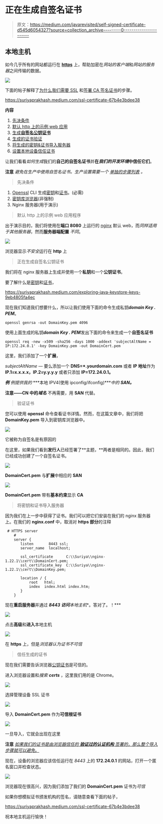 # 正在生成自签名证书

> 原文：<https://medium.com/javarevisited/self-signed-certificate-d545d6054327?source=collection_archive---------0----------------------->

## 本地主机

如今几乎所有的网站都运行在 [**https**](https://javarevisited.blogspot.com/2013/07/how-to-configure-https-ssl-in-tomcat-6-7-web-server-java.html) 上，帮助加密在*网站的客户端*和*网站的服务器*之间传输的数据。

[![](img/df15d3a194a39cc339ee9b75e6c75715.png)](http://javarevisited.blogspot.com/2013/07/how-ssl-https-and-certificates-works-in-java-web-application.html)

下面的帖子解释了[为什么我们需要 SSL](https://suriyaprakhash.medium.com/ssl-certificate-67b4e3bdee38#4332) 和[签署 CA 签名证书](https://suriyaprakhash.medium.com/ssl-certificate-67b4e3bdee38#66e2)的步骤。

<https://suriyaprakhash.medium.com/ssl-certificate-67b4e3bdee38>  

**内容**

1.  [先决条件](#69e4)
2.  [默认 http 上的示例 web 应用](#e25e)
3.  [生成**自签名公钥证书**](#59d2)
4.  [生成的证书验证](#94f3)
5.  [将生成的密钥&证书导入服务器](#d020)
6.  [设置本地设备信任证书](#3336)

让我们看看*如何生成*我们的**自己的自签名证书**并**在*我们的开发环境*中信任它们**。

**注意** *避免在生产中使用自签名证书。生产设置需要一个* [*单独的步骤列表*](https://suriyaprakhash.medium.com/ssl-certificate-67b4e3bdee38#66e2) *。*

> 先决条件

1.  [Openssl](https://www.openssl.org/) CLI 生成[密钥](https://suriyaprakhash.medium.com/cryptography-algorithms-e86ce7e2bb9b#abf6)和[证书](https://suriyaprakhash.medium.com/cryptography-algorithms-e86ce7e2bb9b#41bc)。(必需)
2.  [密钥库浏览器](https://keystore-explorer.org/)(非强制)
3.  Nginx 服务器(用于演示)

> 默认 http 上的示例 web 应用程序

出于演示目的，我们将使用在**端口 8080** 上运行的 [nginx](/javarevisited/best-courses-to-learn-nginx-in-36ed9ccca804) 默认 web，而*同样适用于其他服务器*，然而**服务器端配置** *不同*。

[![](img/85abc19be8a29510d501dfc89660607e.png)](https://medium.com/javarevisited/best-courses-to-learn-nginx-in-36ed9ccca804)

浏览器显示*不安全*运行在 **http** 上

> 正在生成自签名公钥证书

我们将在 nginx 服务器上生成并使用一个**私钥**和一个**公钥证书**。

要了解什么是[密钥](https://suriyaprakhash.medium.com/cryptography-algorithms-e86ce7e2bb9b#abf6)和[证书](https://suriyaprakhash.medium.com/cryptography-algorithms-e86ce7e2bb9b#41bc)，

<https://suriyaprakhash.medium.com/exploring-java-keystore-keys-9eb4805fa4ec>  

现在我们知道我们想要什么，所以让我们使用下面的命令生成私钥***domain Key . PEM***。

```
openssl genrsa -out DomainKey.pem 4096
```

使用上面生成的私钥***domain Key . PEM***发出下面的命令来生成一个**自签名证书**

```
openssl req -new -x509 -sha256 -days 1000 -addext 'subjectAltName = IP:172.24.0.1' -key DomainKey.pem -out DomainCert.pem 
```

这里，我们添加了一个**扩展**，

*subjectAltName —* 要么添加一个 **DNS=*.yourdomain.com** 或者 **IP 地址**作为 **IP.1=x.x.x.x，IP.2=y.y.y.y** 或者只添加 **IP=172.24.0.1。**

***例*** *例提供我的* ***本地 IPV4(使用 ipconfig/ifconfig)****中的* ***SAN。***

**注意——CN 中的*域名*** 不再需要，用 **SAN** 代替。

> 验证证书

您可以使用 **openssl** 命令查看证书详情。然而，在这篇文章中，我们将把 **DomainKey.pem** 导入到密钥库浏览器中。

[![](img/8b8c82b15d42832ff12b8488fa8de441.png)](https://javarevisited.blogspot.com/2022/02/top-5-courses-to-learn-nginx-in-depth.html)

它被称为自签名是有原因的

在这里，如果我们看到**发行人**已经签署了**主题，**两者是相同的。因此，我们已经成功创建了一个自签名证书。

![](img/fa0f8a1029c8141cd3dc011ddeef8f22.png)

**DomainCert.pem** 与**扩展**中相应的 **SAN**

![](img/3355b031b3c9a2bb5e2176fdbc7c35e7.png)

**DomainCert.pem** 带有**基本约束**显示 **CA**

> 将密钥和证书导入服务器

因为我们在上一步中获得了证书。我们可以把它们安装在我们的 nginx 服务器上。在我们的 **nginx.conf** 中，取消对 **https 部分**的注释

```
 # HTTPS server
    #
    server {
       listen       8443 ssl;
       server_name  localhost;

       ssl_certificate      C:\\Suriya\\nginx-1.22.1\\cert\\DomainCert.pem;
       ssl_certificate_key  C:\\Suriya\\nginx-1.22.1\\cert\\DomainKey.pem;

       location / {
           root   html;
           index  index.html index.htm;
       }
    }
```

现在**重启服务器**并通过 ***8443 访问**本地主机**。答对了。！***

![](img/e0c4df3be81ae05ccff1a105d3f45465.png)

点击**高级**和**进入**本地主机

![](img/811764cbb4854dc6fd00a62107df2f37.png)

在 **https** 上，但是*浏览器认为证书不可信*

> 信任生成的证书

现在我们需要告诉浏览器[公钥证书](https://suriyaprakhash.medium.com/cryptography-algorithms-e86ce7e2bb9b#41bc)是可信的。

进入浏览器设置和*搜索* ***certs*** ，这里我们用的是 Chrome。

![](img/e4b4b071770b96f1c17a932dc85f867a.png)

选择管理设备 SSL 证书

![](img/9515e5ff4aeea6b561ce4586b92f0551.png)

导入 **DomainCert.pem** 作为**可信根证书**

![](img/eb5759aa4bff58c9bc2af3e555fb94d6.png)

一旦导入，它就会出现在这里

**注意** [*如果我们的证书是由浏览器信任的* ***验证过的认证机构*** *签署的，那么整个导入步骤就可以避免。*](https://suriyaprakhash.medium.com/ssl-certificate-67b4e3bdee38#66e2)

现在，设备的浏览器应该信任运行在 *8443* 上的 **172.24.0.1** 的网站，打开一个匿名窗口并检查状态。

![](img/b39ad0d6c3f3c25b21b432f49bd2d634.png)

浏览器现在很高兴，因为我们添加了我们的 **DomainCert.pem** 证书为*可信*

如果你想模拟证书颁发机构的签名，请随意查看下面的帖子，

<https://suriyaprakhash.medium.com/ssl-certificate-67b4e3bdee38>  

祝本地主机运行愉快！